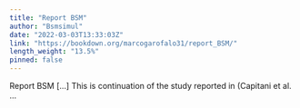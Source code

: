 ```yaml
---
title: "Report BSM"
author: "Bsmsimul"
date: "2022-03-03T13:33:03Z"
link: "https://bookdown.org/marcogarofalo31/report_BSM/"
length_weight: "13.5%"
pinned: false
---
```


Report BSM [...] This is continuation of the study reported in (Capitani et al. ...
